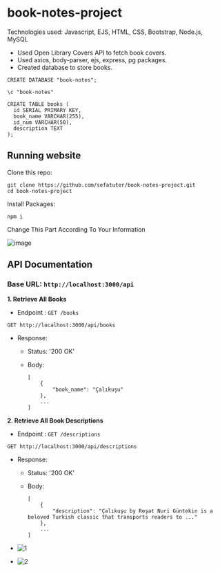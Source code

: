 # book-notes-project

Technologies used: Javascript, EJS, HTML, CSS, Bootstrap, Node.js, MySQL

- Used Open Library Covers API to fetch book covers.
- Used axios, body-parser, ejs, express, pg packages.
- Created database to store books.
  
```
CREATE DATABASE "book-notes"; 
```
  
```
\c "book-notes"
```
  
```
CREATE TABLE books (
  id SERIAL PRIMARY KEY,
  book_name VARCHAR(255),
  id_num VARCHAR(50),
  description TEXT
);
```

  
## Running website

Clone this repo:

```
git clone https://github.com/sefatuter/book-notes-project.git
cd book-notes-project
```

Install Packages:

```
npm i
```

Change This Part According To Your Information

![image](https://github.com/sefatuter/book-notes-project/assets/95074982/22ce7082-a611-4ff8-b34b-0d2bcb95f72f)

## API Documentation

### Base URL:  ```http://localhost:3000/api```

**1. Retrieve All Books**

- Endpoint : ```GET /books```

```
GET http://localhost:3000/api/books
```
- Response:
  - Status: '200 OK'
  - Body:
      
      ```
      [
          {
              "book_name": "Çalıkuşu"
          },
          ...
      ]
      ```
 

**2. Retrieve All Book Descriptions**

- Endpoint : ```GET /descriptions```

```
GET http://localhost:3000/api/descriptions
```

- Response:
  - Status: '200 OK'
  - Body:
      
      ```
      [
          {
              "description": "Çalıkuşu by Reşat Nuri Güntekin is a beloved Turkish classic that transports readers to ..."
          },
          ...
      ]
      ```

- ![1](https://github.com/sefatuter/book-notes-project/assets/95074982/d808e080-27dc-41e1-86a4-18abdf7212af)


- ![2](https://github.com/sefatuter/book-notes-project/assets/95074982/3e67b3e5-f1d2-44ca-84ab-125c76b18dba)
